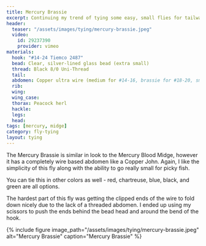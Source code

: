 ```yaml
---
title: Mercury Brassie
excerpt: Continuing my trend of tying some easy, small flies for tailwaters.
header:
  teaser: "/assets/images/tying/mercury-brassie.jpeg"
  video:
    id: 29237390
    provider: vimeo
materials:
  hook: "#14-24 Tiemco 2487"
  bead: Clear, silver-lined glass bead (extra small)
  thread: Black 8/0 Uni-Thread
  tail: 
  abdomen: Copper ultra wire (medium for #14-16, brassie for #18-20, small for #22-24)
  rib: 
  wing: 
  wing_case: 
  thorax: Peacock herl
  hackle: 
  legs: 
  head: 
tags: [mercury, midge]
category: fly-tying
layout: tying
---
```

The Mercury Brassie is similar in look to the Mercury Blood Midge, however it has a completely wire based abdomen like a Copper John. Again, I like the simplicity of this fly along with the ability to go really small for picky fish.

You can tie this in other colors as well - red, chartreuse, blue, black, and green are all options.

The hardest part of this fly was getting the clipped ends of the wire to fold down nicely due to the lack of a threaded abdomen. I ended up using my scissors to push the ends behind the bead head and around the bend of the hook.

{% include figure image_path="/assets/images/tying/mercury-brassie.jpeg" alt="Mercury Brassie" caption="Mercury Brassie" %}